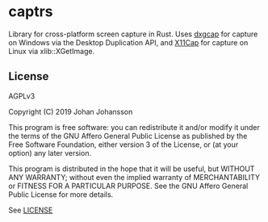 # captrs

Library for cross-platform screen capture in Rust. Uses
[dxgcap](https://github.com/bryal/dxgcap-rs) for capture on Windows
via the Desktop Duplication API, and
[X11Cap](https://github.com/bryal/X11Cap) for capture on Linux via
xlib::XGetImage.

## License

AGPLv3

Copyright (C) 2019  Johan Johansson

This program is free software: you can redistribute it and/or
modify it under the terms of the GNU Affero General Public License
as published by the Free Software Foundation, either version 3 of
the License, or (at your option) any later version.

This program is distributed in the hope that it will be useful, but
WITHOUT ANY WARRANTY; without even the implied warranty of
MERCHANTABILITY or FITNESS FOR A PARTICULAR PURPOSE.  See the GNU
Affero General Public License for more details.

See [LICENSE](./LICENSE)
